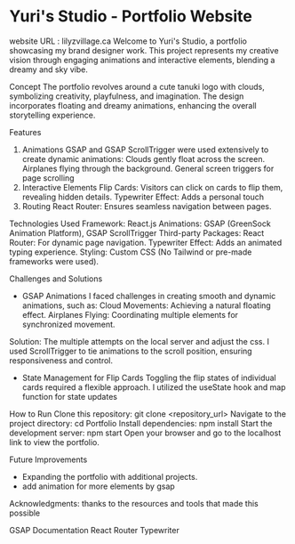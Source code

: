 # Yuri's Studio - Portfolio Website

website URL : lilyzvillage.ca
Welcome to Yuri's Studio, a portfolio showcasing my brand designer work. This project represents my creative vision through engaging animations and interactive elements, blending a dreamy and sky vibe.

Concept
The portfolio revolves around a cute tanuki logo with clouds, symbolizing creativity, playfulness, and imagination. The design incorporates floating and dreamy animations, enhancing the overall storytelling experience.

Features
1. Animations
GSAP and GSAP ScrollTrigger were used extensively to create dynamic animations:
Clouds gently float across the screen.
Airplanes flying through the background.
General screen triggers for page scrolling 
2. Interactive Elements
Flip Cards: Visitors can click on cards to flip them, revealing hidden details.
Typewriter Effect: Adds a personal touch 
3. Routing
React Router: Ensures seamless navigation between pages.

Technologies Used
Framework: React.js
Animations: GSAP (GreenSock Animation Platform), GSAP ScrollTrigger
Third-party Packages:
React Router: For dynamic page navigation.
Typewriter Effect: Adds an animated typing experience.
Styling: Custom CSS (No Tailwind or pre-made frameworks were used).


Challenges and Solutions

- GSAP Animations
I faced challenges in creating smooth and dynamic animations, such as:
Cloud Movements: Achieving a natural floating effect.
Airplanes Flying: Coordinating multiple elements for synchronized movement.

Solution: The multiple attempts on the local server and adjust the css. I used ScrollTrigger to tie animations to the scroll position, ensuring responsiveness and control.

- State Management for Flip Cards
Toggling the flip states of individual cards required a flexible approach. I utilized the useState hook and map function for state updates

How to Run
Clone this repository:
git clone <repository_url>
Navigate to the project directory:
cd Portfolio
Install dependencies:
npm install
Start the development server:
npm start
Open your browser and go to the localhost link to view the portfolio.

Future Improvements
- Expanding the portfolio with additional projects.
- add animation for more elements by gsap 

Acknowledgments:
thanks to the resources and tools that made this possible

GSAP Documentation
React Router
Typewriter 
